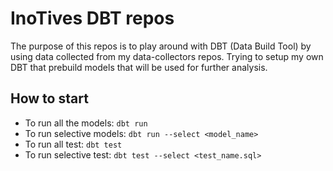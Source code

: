 # InoTives DBT repos 

The purpose of this repos is to play around with DBT (Data Build Tool) by using data collected from my data-collectors repos. Trying to setup my own DBT that prebuild models that will be used for further analysis. 

## How to start

- To run all the models: `dbt run`
- To run selective models: `dbt run --select <model_name>`
- To run all test: `dbt test`
- To run selective test: `dbt test --select <test_name.sql>`


